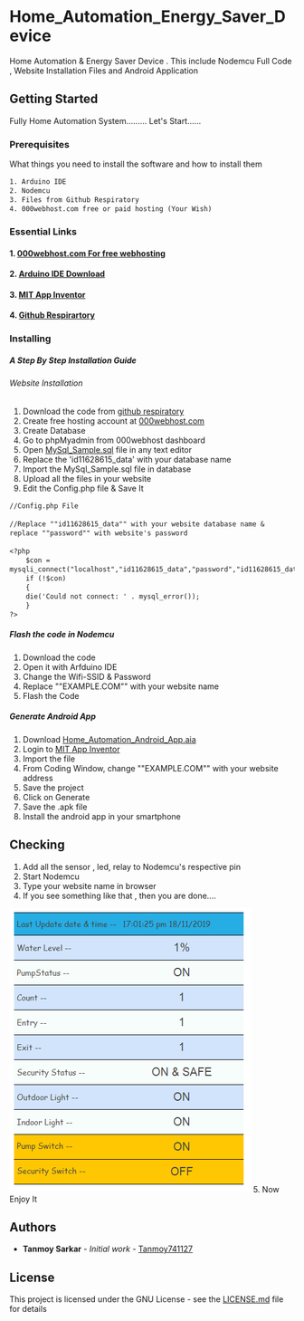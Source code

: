 # Home_Automation_Energy_Saver_Device
Home Automation &amp; Energy Saver Device . This include Nodemcu Full Code , Website Installation Files and Android Application

## Getting Started

Fully Home Automation System.........
Let's Start......
### Prerequisites

What things you need to install the software and how to install them

```
1. Arduino IDE
2. Nodemcu
3. Files from Github Respiratory
4. 000webhost.com free or paid hosting (Your Wish)
```
### Essential Links
#### 1. [000webhost.com For free webhosting](https://000webhost.com)
#### 2. [Arduino IDE Download](https://www.arduino.cc/en/Main/Software)
#### 3. [MIT App Inventor](http://ai2.appinventor.mit.edu)
#### 4. [Github Respirartory](https://github.com/Tanmoy741127/Home_Automation_Energy_Saver_Device)
### Installing

##### A Step By Step Installation Guide

###### Website Installation

1. Download the code from [github respiratory](https://github.com/Tanmoy741127/Home_Automation_Energy_Saver_Device/)
2. Create free hosting account at [000webhost.com](https://000webhost.com)
3. Create Database
4. Go to phpMyadmin from 000webhost dashboard
5. Open [MySql_Sample.sql](https://github.com/Tanmoy741127/Home_Automation_Energy_Saver_Device/blob/master/MySql_Sample.sql) file in any text editor
6. Replace the 'id11628615_data' with your database name
7. Import the MySql_Sample.sql file in database
8. Upload all the files in your website
9. Edit the Config.php file & Save It
```
//Config.php File

//Replace ""id11628615_data"" with your website database name & replace ""password"" with website's password

<?php
	$con = mysqli_connect("localhost","id11628615_data","password","id11628615_data",3306);
	if (!$con)
	{
	die('Could not connect: ' . mysql_error());
	}
?>
```
##### Flash the code in Nodemcu

1. Download the code
2. Open it with Arfduino IDE
3. Change the Wifi-SSID & Password
4. Replace ""EXAMPLE.COM"" with your website name
5. Flash the Code

##### Generate Android App

1. Download [Home_Automation_Android_App.aia](https://github.com/Tanmoy741127/Home_Automation_Energy_Saver_Device/blob/master/Android%20App/Home_Automation_Android_App.aia)
2. Login to [MIT App Inventor](http://ai2.appinventor.mit.edu)
3. Import the file
4. From Coding Window, change ""EXAMPLE.COM"" with your website address
5. Save the project
6. Click on Generate
7. Save the .apk file
8. Install the android app in your smartphone


## Checking

1. Add all the sensor , led, relay to Nodemcu's respective pin
2. Start Nodemcu
3. Type your website name in browser
4. If you see something like that , then you are done....


![alt text](https://github.com/Tanmoy741127/Home_Automation_-_Energy_Saver_Device/blob/master/Website%20Code/screenshot.PNG)
5. Now Enjoy It


## Authors

* **Tanmoy Sarkar** - *Initial work* - [Tanmoy741127](https://github.com/Tanmoy741127)

## License

This project is licensed under the GNU License - see the [LICENSE.md](LICENSE.md) file for details


